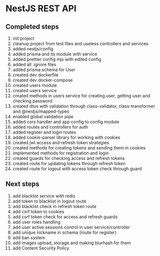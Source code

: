 # NestJS REST API

## Completed steps
1. init project
2. cleanup project from test files and useless controllers and services
3. added nestjs/config
4. added prisma and its module with service
5. added prettier config mjs with edited config
6. added all .ignore files
7. added prisma schema for User
8. created dev dockerfile
9. created dev docker-compose
10. created users module
11. created users service
12. created methods in users service for creating user, getting user and checking password
13. created dtos with validation through class-validator, class-transformer and @nestjs/mapped-types
14. enabled global validation pipe
15. added cors handler and app config to config module
16. added routes and controllers for auth
17. added register and login routes
18. added cookie-parser library for working with cookies
19. created jwt access and refresh token strategies
20. created methods for creating tokens and sending them in cookies
21. implemented methods for registration and login
22. created guards for checking access and refresh tokens
23. created route for updating tokens through refresh token
24. created route for logout with access token check through guard

## Next steps
1. add blacklist service with redis
2. add token to blacklist in logout route
3. add blacklist check in refresh token route
4. add csrf token to cookies
5. add csrf token check for access and refresh guards
6. add user roles handling
7. add user active sessions control in user service/controller
8. add unique nickname in schema (route for register)
9. add ban system
10. add images upload, storage and making blurhash for them
11. add Content Security Policy
